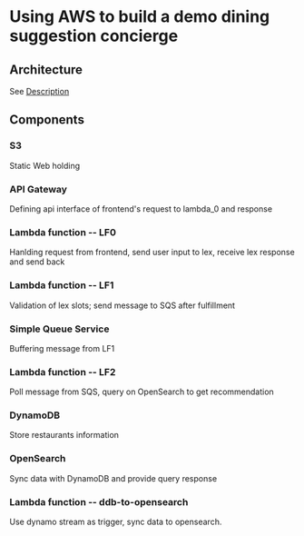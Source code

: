 # Using AWS to build a demo dining suggestion concierge

## Architecture
See [Description](./CC_Spring24_Assignment1.pdf)

## Components

### S3 
Static Web holding  

### API Gateway 
Defining api interface of frontend's request to lambda_0 and response  

### Lambda function -- LF0
Hanlding request from frontend, send user input to lex, receive lex response and send back  

### Lambda function -- LF1
Validation of lex slots; send message to SQS after fulfillment

### Simple Queue Service
Buffering message from LF1

### Lambda function -- LF2
Poll message from SQS, query on OpenSearch to get recommendation

### DynamoDB
Store restaurants information

### OpenSearch
Sync data with DynamoDB and provide query response

### Lambda function -- ddb-to-opensearch
Use dynamo stream as trigger, sync data to opensearch.